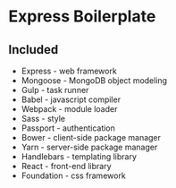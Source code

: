 Express Boilerplate
===================

Included
--------
* Express - web framework
* Mongoose - MongoDB object modeling
* Gulp - task runner
* Babel - javascript compiler
* Webpack - module loader
* Sass - style
* Passport - authentication
* Bower - client-side package manager
* Yarn - server-side package manager
* Handlebars - templating library
* React - front-end library
* Foundation - css framework
